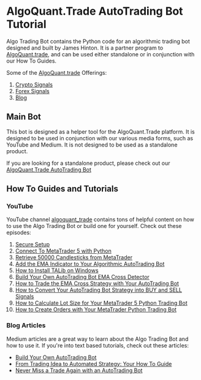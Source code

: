 # AlgoQuant.Trade AutoTrading Bot Tutorial
Algo Trading Bot contains the Python code for an algorithmic trading bot designed and built by James Hinton. It is a 
partner program to [AlgoQuant.trade](https://www.algoquant.trade/), and can be used either standalone or in conjunction
with our How To Guides.

Some of the [AlgoQuant.trade](https://www.algoquant.trade/) Offerings:
1. [Crypto Signals](https://www.algoquant.trade/crypto-signals)
2. [Forex Signals](https://www.algoquant.trade/forex-signals)
3. [Blog](https://www.algoquant.trade/blog)

## Main Bot
This bot is designed as a helper tool for the AlgoQuant.Trade platform. It is designed to be used in conjunction with 
our various media forms, such as YouTube and Medium. It is not designed to be used as a standalone product.

If you are looking for a standalone product, please check out our [AlgoQuant.Trade AutoTrading Bot](https://github.com/jimtin/python_trading_bot)

## How To Guides and Tutorials
### YouTube
YouTube channel [algoquant_trade](https://www.youtube.com/@algoquant_trade) contains tons of helpful content on how
to use the Algo Trading Bot or build one for yourself. Check out these episodes:
1. [Secure Setup](https://www.youtube.com/watch?v=jpw3JltNMg0)
2. [Connect To MetaTrader 5 with Python](https://www.youtube.com/watch?v=EkP7iAZoMEw&t=2s)
3. [Retrieve 50000 Candlesticks from MetaTrader](https://www.youtube.com/watch?v=KZmVek6EDCg)
4. [Add the EMA Indicator to Your Algorithmic AutoTrading Bot](https://youtu.be/QqLjXecrKhc)
5. [How to Install TALib on Windows](https://youtu.be/jnxqu9MhBIE)
6. [Build Your Own AutoTrading Bot EMA Cross Detector](https://youtu.be/lbdO_UKEzQU)
7. [How to Trade the EMA Cross Strategy with Your AutoTrading Bot](https://youtu.be/A6RTl0_13pw)
8. [How to Convert Your AutoTrading Bot Strategy into BUY and SELL Signals](https://youtu.be/21NtSVuPaZw)
9. [How to Calculate Lot Size for Your MetaTrader 5 Python Trading Bot](https://youtu.be/fveyPFreenk)
10. [How to Create Orders with Your MetaTrader Python Trading Bot](https://youtu.be/fveyPFreenk)

### Blog Articles
Medium articles are a great way to learn about the Algo Trading Bot and how to use it. If you're into text based tutorials, 
check out these articles:
- [Build Your Own AutoTrading Bot](https://www.algoquant.trade/post/build-your-own-autotrading-bot)
- [From Trading Idea to Automated Strategy: Your How To Guide](https://www.algoquant.trade/post/from-trading-idea-to-automated-strategy-your-how-to-guide)
- [Never Miss a Trade Again with an AutoTrading Bot](https://www.algoquant.trade/post/never-miss-a-trade-again-with-an-auto-trading-bot)


